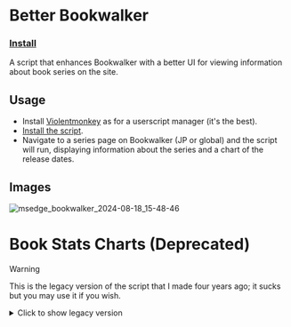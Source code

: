 # Better Bookwalker

### [Install](https://github.com/MarvNC/better-bookwalker/releases/latest/download/better-bookwalker.user.js)

A script that enhances Bookwalker with a better UI for viewing information about
book series on the site.

## Usage

- Install [Violentmonkey](https://violentmonkey.github.io/) as for a userscript
  manager (it's the best).
- [Install the script](https://github.com/MarvNC/better-bookwalker/releases/latest/download/better-bookwalker.user.js).
- Navigate to a series page on Bookwalker (JP or global) and the script will
  run, displaying information about the series and a chart of the release dates.

## Images

![msedge_bookwalker_2024-08-18_15-48-46](https://github.com/user-attachments/assets/ce605669-9dce-4896-839c-4068d0e2f65f)

# Book Stats Charts (Deprecated)

<!-- prettier-ignore -->
> [!WARNING] 
> This is the legacy version of the script that I made four years
> ago; it sucks but you may use it if you wish.

<details>
<summary>Click to show legacy version</summary>

### [Install](https://raw.githubusercontent.com/MarvNC/Book-Stats-Charts/main/release-dates.user.js)

Creates charts on Bookwalker displaying information about book series.

## Usage

Navigate to the series page for a series on Bookwalker (JP or global) and charts
will appear after some time. Example series pages:

- https://global.bookwalker.jp/series/169915/lazy-dungeon-master/
- https://bookwalker.jp/series/70804/list/

For Bookwalker JP, make sure it is the URL with the /list/ at the end of it.

## Support

This script is developed and tested on Violentmonkey; Tampermonkey should also
work fine but isn't thoroughly tested.
[Greasemonkey is not supported.](https://www.greasespot.net/2017/09/greasemonkey-4-for-users.html)

## Example

![example](https://i.fiery.me/wfhjY.png)

</details>
